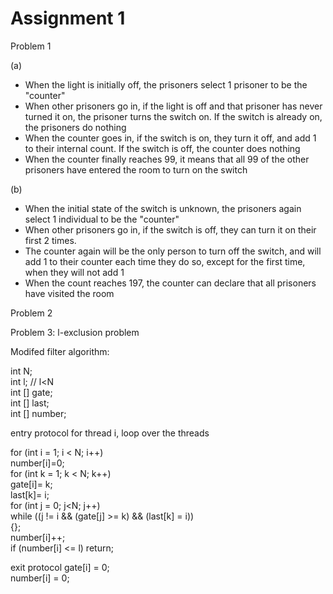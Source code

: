 # Assignment 1

Problem 1

(a) 
- When the light is initially off, the prisoners select 1 prisoner to be the "counter"
- When other prisoners go in, if the light is off and that prisoner has never turned it on, the prisoner turns the switch on. If the switch is already on, the prisoners do nothing
- When the counter goes in, if the switch is on, they turn it off, and add 1 to their internal count. If the switch is off, the counter does nothing
- When the counter finally reaches 99, it means that all 99 of the other prisoners have entered the room to turn on the switch

(b)
- When the initial state of the switch is unknown, the prisoners again select 1 individual to be the "counter"
- When other prisoners go in, if the switch is off, they can turn it on their first 2 times.
- The counter again will be the only person to turn off the switch, and will add 1 to their counter each time they do so, except for the first time, when they will not add 1
- When the count reaches 197, the counter can declare that all prisoners have visited the room


Problem 2

Problem 3: l-exclusion problem

Modifed filter algorithm:

int N;  
int l; // l<N  
int [] gate;  
int [] last;  
int [] number;  

entry protocol for  thread i, loop over the threads  

for (int i = 1; i < N; i++)  
	number[i]=0;  
	for (int k = 1; k < N; k++)  
		gate[i]= k;  
		last[k]= i;  
		for (int j = 0; j<N; j++)  
			while ((j != i && (gate[j] >= k) && (last[k] = i))  
			{};   
	number[i]++;    
	if (number[i] <= l) return;    

exit protocol  gate[i] = 0;  
               number[i] = 0;  




